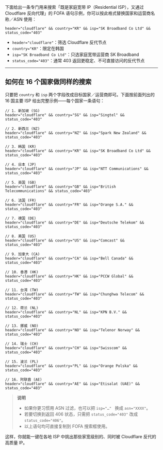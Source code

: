 下面给出一条专门用来搜索「既是家庭宽带 IP（Residential ISP），又通过 Cloudflare 反向代理」的 FOFA 语句示例，你可以按此格式替换国家和运营商名称／ASN 使用：

```plaintext
header="cloudflare" && country="KR" && isp="SK Broadband Co Ltd" && status_code="403"
```

- `header="cloudflare"`：筛选 Cloudflare 反代节点  
- `country="KR"`：限定在韩国  
- `isp="SK Broadband Co Ltd"`：只选家庭宽带运营商 SK Broadband  
- `status_code="403"`：通常 403 返回更稳定、不可直接访问的反代节点  

---

## 如何在 16 个国家做同样的搜索

只要把 `country` 和 `isp` 两个字段改成目标国家／运营商即可。下面按前面列出的 16 国主要 ISP 给出完整示例——每个国家一条语句：

```plaintext
// 1. 新加坡 (SG)
header="cloudflare" && country="SG" && isp="Singtel" && status_code="403"

// 2. 新西兰 (NZ)
header="cloudflare" && country="NZ" && isp="Spark New Zealand" && status_code="403"

// 3. 韩国 (KR)
header="cloudflare" && country="KR" && isp="SK Broadband Co Ltd" && status_code="403"

// 4. 日本 (JP)
header="cloudflare" && country="JP" && isp="NTT Communications" && status_code="403"

// 5. 英国 (GB)
header="cloudflare" && country="GB" && isp="British Telecommunications" && status_code="403"

// 6. 法国 (FR)
header="cloudflare" && country="FR" && isp="Orange S.A." && status_code="403"

// 7. 德国 (DE)
header="cloudflare" && country="DE" && isp="Deutsche Telekom" && status_code="403"

// 8. 美国 (US)
header="cloudflare" && country="US" && isp="Comcast" && status_code="403"

// 9. 加拿大 (CA)
header="cloudflare" && country="CA" && isp="Bell Canada" && status_code="403"

// 10. 香港 (HK)
header="cloudflare" && country="HK" && isp="PCCW Global" && status_code="403"

// 11. 台湾 (TW)
header="cloudflare" && country="TW" && isp="Chunghwa Telecom" && status_code="403"

// 12. 荷兰 (NL)
header="cloudflare" && country="NL" && isp="KPN B.V." && status_code="403"

// 13. 挪威 (NO)
header="cloudflare" && country="NO" && isp="Telenor Norway" && status_code="403"

// 14. 瑞士 (CH)
header="cloudflare" && country="CH" && isp="Swisscom" && status_code="403"

// 15. 波兰 (PL)
header="cloudflare" && country="PL" && isp="Orange Polska" && status_code="403"

// 16. 阿联酋 (AE)
header="cloudflare" && country="AE" && isp="Etisalat (UAE)" && status_code="403"
```

> **说明**  
> - 如果你更习惯用 ASN 过滤，也可以把 `isp="…" ` 换成 `asn="XXXX"`。  
> - 若要切换到返回 406 状态，只需把 `status_code="403"` 改成 `status_code="406"`。  
> - 以上语句均可直接复制到 FOFA 搜索框使用。  

这样，你就能一键在各地 ISP 中挑出那些家宽级别的、同时被 Cloudflare 反代的高质量 IP。
